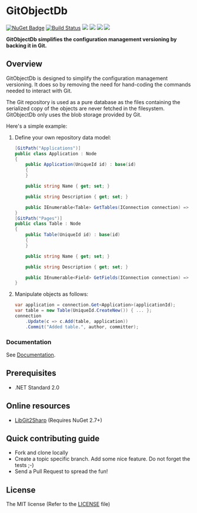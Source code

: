 # GitObjectDb

[![NuGet Badge](https://buildstats.info/nuget/GitObjectDb)](https://www.nuget.org/packages/GitObjectDb/)
[![Build Status](https://dev.azure.com/thomas0449/GitObjectDb/_apis/build/status/frblondin.GitObjectDb?branchName=master)](https://dev.azure.com/thomas0449/GitObjectDb/_build/latest?definitionId=1&branchName=master)
[![](https://sonarcloud.io/api/project_badges/measure?project=GitObjectDb&metric=alert_status)](https://sonarcloud.io/dashboard/index/GitObjectDb)
[![](https://sonarcloud.io/api/project_badges/measure?project=GitObjectDb&metric=bugs)](https://sonarcloud.io/project/issues?id=GitObjectDb&resolved=false&types=BUG)
[![](https://sonarcloud.io/api/project_badges/measure?project=GitObjectDb&metric=coverage)](https://sonarcloud.io/component_measures?id=GitObjectDb&metric=Coverage)
[![](https://sonarcloud.io/api/project_badges/measure?project=GitObjectDb&metric=code_smells)](https://sonarcloud.io/project/issues?id=GitObjectDb&resolved=false&types=CODE_SMELL)

**GitObjectDb simplifies the configuration management versioning by backing it in Git.**

## Overview

GitObjectDb is designed to simplify the configuration management versioning. It does so by removing the need for hand-coding the commands needed to interact with Git.

The Git repository is used as a pure database as the files containing the serialized copy of the objects are never fetched in the filesystem. GitObjectDb only uses the blob storage provided by Git.

Here's a simple example:
1. Define your own repository data model:
    ```csharp
    [GitPath("Applications")]
    public class Application : Node
    {
        public Application(UniqueId id) : base(id)
        {
        }

        public string Name { get; set; }

        public string Description { get; set; }

        public IEnumerable<Table> GetTables(IConnection connection) => (this).GetChildren<Table>(connection);
    }
    [GitPath("Pages")]
    public class Table : Node
    {
        public Table(UniqueId id) : base(id)
        {
        }

        public string Name { get; set; }

        public string Description { get; set; }

        public IEnumerable<Field> GetFields(IConnection connection) => (this).GetChildren<Field>(connection);
    }
    ```
2. Manipulate objects as follows:
    ```csharp
	var application = connection.Get<Application>(applicationId);
	var table = new Table(UniqueId.CreateNew()) { ... };
	connection
	    .Update(c => c.Add(table, application))
		.Commit("Added table.", author, committer);
    ```

### Documentation

See [Documentation][Documentation].

 [Documentation]: https://gitobjectdb.readthedocs.io

## Prerequisites

 - .NET Standard 2.0

## Online resources

 - [LibGit2Sharp][LibGit2Sharp] (Requires NuGet 2.7+)

 [LibGit2Sharp]: https://github.com/libgit2/libgit2sharp

## Quick contributing guide

 - Fork and clone locally
 - Create a topic specific branch. Add some nice feature. Do not forget the tests ;-)
 - Send a Pull Request to spread the fun!

## License

The MIT license (Refer to the [LICENSE][license] file)

 [license]: https://github.com/frblondin/GitObjectDb/blob/master/LICENSE
